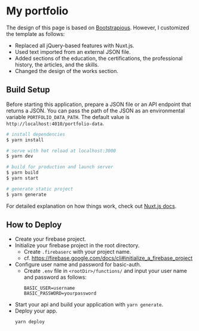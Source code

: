 # My portfolio

The design of this page is based on [Bootstrapious](https://bootstrapious.com/p/it-worker-portfolio-theme). However, I customized the template as follows:

* Replaced all jQuery-based features with Nuxt.js.
* Used text imported from an external JSON file.
* Added sections of the education, the certifications, the professional history, the articles, and the skills.
* Changed the design of the works section.

## Build Setup

Before starting this application, prepare a JSON file or an API endpoint that returns a JSON. You can pass the path of the JSON as an environmental variable `PORTFOLIO_DATA_PATH`. The default value is `http://localhost:4010/portfolio-data`.

``` bash
# install dependencies
$ yarn install

# serve with hot reload at localhost:3000
$ yarn dev

# build for production and launch server
$ yarn build
$ yarn start

# generate static project
$ yarn generate
```

For detailed explanation on how things work, check out [Nuxt.js docs](https://nuxtjs.org).

## How to Deploy


* Create your firebase project.
* Initialize your firebase project in the root directory.
  * Create `.firebaserc` with your project name.
  * cf. https://firebase.google.com/docs/cli#initialize_a_firebase_project
* Configure user name and password for basic-auth.
  * Create `.env` file in `<rootDir>/functions/` and input your user name and password as follows:
    ```
    BASIC_USER=username
    BASIC_PASSWORD=yourpassword
    ```
* Start your api and build your application with `yarn generate`.
* Deploy your app.
  ```
  yarn deploy
  ```
